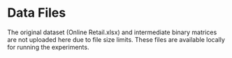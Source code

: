 # Data Files
The original dataset (Online Retail.xlsx) and intermediate binary matrices are not uploaded here due to file size limits.
These files are available locally for running the experiments.